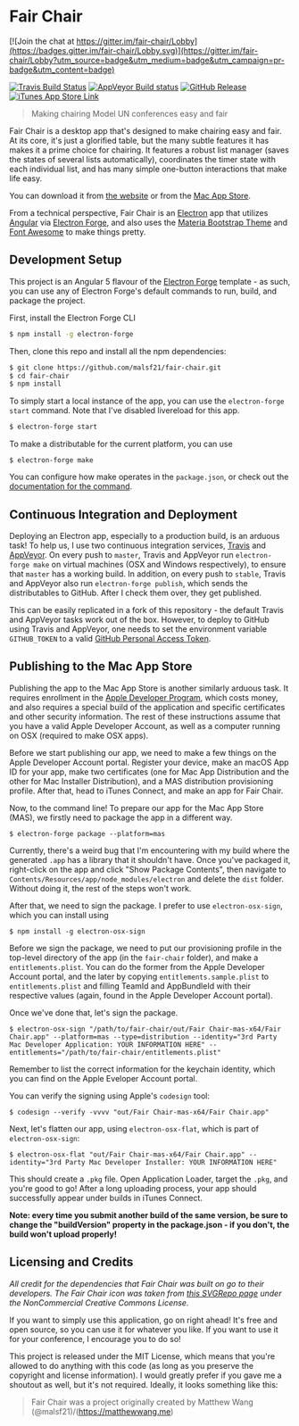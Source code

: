 # Fair Chair

[![Join the chat at https://gitter.im/fair-chair/Lobby](https://badges.gitter.im/fair-chair/Lobby.svg)](https://gitter.im/fair-chair/Lobby?utm_source=badge&utm_medium=badge&utm_campaign=pr-badge&utm_content=badge)

[![Travis Build Status](https://travis-ci.org/malsf21/fair-chair.svg?branch=master)](https://travis-ci.org/malsf21/fair-chair) [![AppVeyor Build status](https://ci.appveyor.com/api/projects/status/2q0ww0thsc2qlc3h?svg=true)](https://ci.appveyor.com/project/malsf21/fair-chair) [![GitHub Release](https://img.shields.io/github/release/malsf21/fair-chair.svg)](https://github.com/malsf21/fair-chair/releases)
[![iTunes App Store Link](https://img.shields.io/itunes/v/1365686846.svg)](https://itunes.apple.com/us/app/fair-chair/id1365686846)

> Making chairing Model UN conferences easy and fair

Fair Chair is a desktop app that's designed to make chairing easy and fair. At its core, it's just a glorified table, but the many subtle features it has makes it a prime choice for chairing. It features a robust list manager (saves the states of several lists automatically), coordinates the timer state with each individual list, and has many simple one-button interactions that make life easy.

You can download it from [the website](https://malsf21.github.io/fair-chair/) or from the [Mac App Store](https://itunes.apple.com/us/app/fair-chair/id1365686846).

From a technical perspective, Fair Chair is an [Electron](https://electronjs.org/) app that utilizes [Angular](https://angular.io) via [Electron Forge](https://electronforge.io), and also uses the [Materia Bootstrap Theme](https://bootswatch.com/materia/) and [Font Awesome](https://fontawesome.com/) to make things pretty.

## Development Setup

This project is an Angular 5 flavour of the [Electron Forge](https://github.com/electron-userland/electron-forge/) template - as such, you can use any of Electron Forge's default commands to run, build, and package the project.

First, install the Electron Forge CLI

```bash
$ npm install -g electron-forge
```

Then, clone this repo and install all the npm dependencies:

```bash
$ git clone https://github.com/malsf21/fair-chair.git
$ cd fair-chair
$ npm install
```

To simply start a local instance of the app, you can use the `electron-forge start` command. Note that I've disabled livereload for this app.

```bash
$ electron-forge start
```

To make a distributable for the current platform, you can use

```
$ electron-forge make
```

You can configure how make operates in the `package.json`, or check out the [documentation for the command](https://electronforge.io/cli/make).

## Continuous Integration and Deployment

Deploying an Electron app, especially to a production build, is an arduous task! To help us, I use two continuous integration services, [Travis](https://travis-ci.org) and [AppVeyor](https://appveyor.com). On every push to `master`, Travis and AppVeyor run `electron-forge make` on virtual machines (OSX and Windows respectively), to ensure that `master` has a working build. In addition, on every push to `stable`, Travis and AppVeyor also run `electron-forge publish`, which sends the distributables to GitHub. After I check them over, they get published.

This can be easily replicated in a fork of this repository - the default Travis and AppVeyor tasks work out of the box. However, to deploy to GitHub using Travis and AppVeyor, one needs to set the environment variable `GITHUB_TOKEN` to a valid [GitHub Personal Access Token](https://github.com/settings/tokens).

## Publishing to the Mac App Store

Publishing the app to the Mac App Store is another similarly arduous task. It requires enrollment in the [Apple Developer Program](https://developer.apple.com/programs/), which costs money, and also requires a special build of the application and specific certificates and other security information. The rest of these instructions assume that you have a valid Apple Developer Account, as well as a computer running on OSX (required to make OSX apps).

Before we start publishing our app, we need to make a few things on the Apple Developer Account portal. Register your device, make an macOS App ID for your app, make two certificates (one for Mac App Distribution and the other for Mac Installer Distribution), and a MAS distribution provisioning profile. After that, head to iTunes Connect, and make an app for Fair Chair.

Now, to the command line! To prepare our app for the Mac App Store (MAS), we firstly need to package the app in a different way.

```
$ electron-forge package --platform=mas
```

Currently, there's a weird bug that I'm encountering with my build where the generated `.app` has a library that it shouldn't have. Once you've packaged it, right-click on the app and click "Show Package Contents", then navigate to `Contents/Resources/app/node_modules/electron` and delete the `dist` folder. Without doing it, the rest of the steps won't work.

After that, we need to sign the package. I prefer to use `electron-osx-sign`, which you can install using

```
$ npm install -g electron-osx-sign
```

Before we sign the package, we need to put our provisioning profile in the top-level directory of the app (in the `fair-chair` folder), and make a `entitlements.plist`. You can do the former from the Apple Developer Account portal, and the later by copying `entitlements.sample.plist` to `entitlements.plist` and filling TeamId and AppBundleId with their respective values (again, found in the Apple Developer Account portal).

Once we've done that, let's sign the package.

```
$ electron-osx-sign "/path/to/fair-chair/out/Fair Chair-mas-x64/Fair Chair.app" --platform=mas --type=distribution --identity="3rd Party Mac Developer Application: YOUR INFORMATION HERE" --entitlements="/path/to/fair-chair/entitlements.plist"
```

Remember to list the correct information for the keychain identity, which you can find on the Apple Eveloper Account portal.

You can verify the signing using Apple's `codesign` tool:

```
$ codesign --verify -vvvv "out/Fair Chair-mas-x64/Fair Chair.app"
```

Next, let's flatten our app, using `electron-osx-flat`, which is part of `electron-osx-sign`:

```
$ electron-osx-flat "out/Fair Chair-mas-x64/Fair Chair.app" --identity="3rd Party Mac Developer Installer: YOUR INFORMATION HERE"
```

This should create a `.pkg` file. Open Application Loader, target the `.pkg`, and you're good to go! After a long uploading process, your app should successfully appear under builds in iTunes Connect.

**Note: every time you submit another build of the same version, be sure to change the "buildVersion" property in the package.json - if you don't, the build won't upload properly!**

## Licensing and Credits

*All credit for the dependencies that Fair Chair was built on go to their developers. The Fair Chair icon was taken from [this SVGRepo page](https://www.svgrepo.com/svg/60798/gavel) under the NonCommercial Creative Commons License.*

If you want to simply use this application, go on right ahead! It's free and open source, so you can use it for whatever you like. If you want to use it for your conference, I encourage you to do so!

This project is released under the MIT License, which means that you're allowed to do anything with this code (as long as you preserve the copyright and license information). I would greatly prefer if you gave me a shoutout as well, but it's not required. Ideally, it looks something like this:

> Fair Chair was a project originally created by Matthew Wang (@malsf21)/(https://matthewwang.me)
